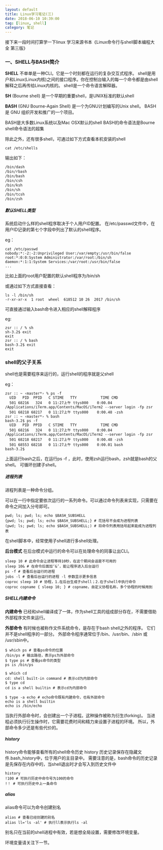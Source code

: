 ```yaml
---
layout: default
title: Linux学习笔记(三)
date: 2018-06-10 10:39:00
tag: [linux, shell]
category: 笔记
---
```


接下来一段时间打算学一下linux
学习来源书本《Linux命令行与shell脚本编程大全 第三版》


### 一、SHELL与BASH简介

**SHELL** 不单单是一种CLI。它是一个时刻都在运行的复杂交互式程序。
shell是用户和Linux(Linux内核)之间的接口程序。你在控制台输入的每一个命令都是由shell解释之后再传给Linux内核的。
shell是一个命令语言解释器。

**SH** (Bourne shell) 是一个早期的重要shell，是UNIX标准的默认shell

**BASH** (GNU Bourne-Again Shell) 是一个为GNU计划编写的Unix shell。
BASH 是 GNU 组织开发和推广的一个项目。

BASH是大多数Linux系统以及Mac OSX默认的shell
BASH的命令语法是Bourne shell命令语法的超集

除此之外，还有很多shell，可通过如下方式查看本机安装的shell

```shell
cat /etc/shells
```

输出如下：

```html
/bin/dash
/bin/rbash
/bin/bash
/bin/csh
/bin/ksh
/bin/sh
/bin/tcsh
/bin/zsh
```




##### 默认SHELL类型

系统启动什么样的shell程序取决于个人用户ID配置。
在/etc/passwd文件中，在用户ID记录的第七个字段中列出了默认的shell程序。

eg：

```shell
cat /etc/passwd
nobody:*:-2:-2:Unprivileged User:/var/empty:/usr/bin/false
root:*:0:0:System Administrator:/var/root:/bin/sh
daemon:*:1:1:System Services:/var/root:/usr/bin/false
...
```

比如上面的root用户配置的默认shell程序为/bin/sh

或通过如下方式直接查看：

```shell
ls -l /bin/sh
-r-xr-xr-x  1 root  wheel  618512 10 26  2017 /bin/sh
```

可直接通过输入bash命令进入相应的shell解释程序

eg:
```shell
zsr :: / % sh
sh-3.2$ exit
exit
zsr :: / % bash
bash-3.2$ exit
exit
```

### shell的父子关系

shell也是需要程序来运行的，运行shell的程序就是父shell

eg：
```shell
zsr :: ~ ‹master*› % ps -f
  UID   PID  PPID   C STIME   TTY           TIME CMD
  501 68216   324   0 11:27上午 ttys000    0:00.04 /Applications/iTerm.app/Contents/MacOS/iTerm2 --server login -fp zsr
  501 68218 68217   0 11:27上午 ttys000    0:00.48 -zsh
zsr :: ~ ‹master*› % bash
bash-3.2$ ps -f
  UID   PID  PPID   C STIME   TTY           TIME CMD
  501 68216   324   0 11:27上午 ttys000    0:00.04 /Applications/iTerm.app/Contents/MacOS/iTerm2 --server login -fp zsr
  501 68218 68217   0 11:27上午 ttys000    0:00.48 -zsh
  501 68553 68218   0 11:27上午 ttys000    0:00.01 bash
bash-3.2$
```
上面运行bash之后，在运行ps -f ，此时，使用zsh运行bash，zsh就是bash的父shell。
可循环创建子shell。


#####  进程列表

进程列表是一种命令分组。

可以在一行中指定要依次运行的一系列命令。可以通过命令列表来实现，只需要在命令之间加入分号即可。

```shell
pwd; ls; pwd; ls; echo $BASH_SUBSHELL
{pwd; ls; pwd; ls; echo $BASH_SUBSHELL;} # 花括号不会成为进程列表
(pwd; ls; pwd; ls; echo $BASH_SUBSHELL;) # 将命令列表用括号起来能成为进程列表
```

在shell脚本中，经常使用子shell进行多shell处理。

**后台模式** 在后台模式中运行的命令可以在处理命令的同事让出CLI。

```shell
sleep 10 # 此命令会让进程等待10秒，在这个期间会话是不可用的
sleep 10& # 在命令后面加‘&’，能让程序进入后台运行
ps -f # 查看后台运行的进程
jobs -l # 查看后台运行的进程 -l 参数显示更多信息
coproc sleep 10 # 协程，1.在后台生成子shell；2.在子shell中执行命令
coproc copname { sleep 10; } # copname，自定义协程名称，多个协程的时候用到
```

##### SHELL内建命令

**内建命令** 已经和shell编译成了一体，作为shell工具的组成部分存在，不需要借助外部程序文件来运行。

**外部命令** 有时候也被称作文件系统命令，是存在于bash shell之外的程序。
它们并不是shell程序的一部分。
外部命令程序通常位于/bin、/usr/bin、/sbin 或 /usr/sbin中。

```shell
$ which ps # 查看ps命令的位置
/bin/ps # 输出路径，表示ps为外部命令
$ type ps # 查看ps命令的类型
ps is /bin/ps 

$ which cd
cd: shell built-in command # 表示cd为内部命令
$ type cd
cd is a shell builtin # 表示cd为内部命令

$ type -a echo # echo命令既有内建命令，也有外部命令
echo is a shell builtin
echo is /bin/echo
```

当执行外部命令时，会创建出一个子进程。这种操作被称为衍生(forking)。
当进程必须执行衍生操作时，它需要花费时间和精力来设置子进程的环境。
所以，外部命令多少还是有些代价的。

##### history

history命令能够查看所有的shell命令历史
history 历史记录保存在隐藏文件.bash_history中，位于用户的主目录中。
需要注意的是，bash命令的历史记录是先保存在内存中的，当shell退出时才会写入到历史文件中

```shell
history
!100 # 可执行历史中命令号为100的命令
!！ # 可执行历史中上一条命令
```


##### alias

alias命令可以为命令创建别名

```shell
alias # 查看已经创建的别名
alias ll='ls -al' # 执行ll表示执行ls -al
```

别名只在当前的shell进程中有效，若是想全局设置，需要修改环境变量。

环境变量请关注下一节。
























